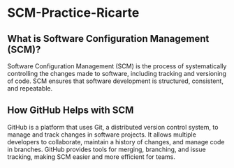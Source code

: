 # SCM-Practice-Ricarte
## What is Software Configuration Management (SCM)?

Software Configuration Management (SCM) is the process of systematically controlling the changes made to software, including tracking and versioning of code. SCM ensures that software development is structured, consistent, and repeatable.

## How GitHub Helps with SCM

GitHub is a platform that uses Git, a distributed version control system, to manage and track changes in software projects. It allows multiple developers to collaborate, maintain a history of changes, and manage code in branches. GitHub provides tools for merging, branching, and issue tracking, making SCM easier and more efficient for teams.

